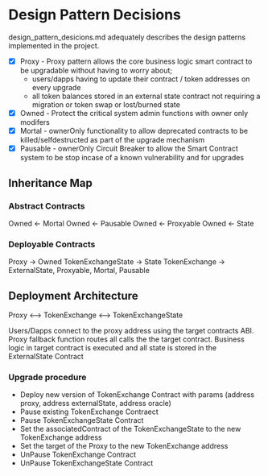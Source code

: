 # Design Pattern Decisions

design_pattern_desicions.md adequately describes the design patterns implemented in the project.

- [x] Proxy - Proxy pattern allows the core business logic smart contract to be upgradable without having to worry about;
  - users/dapps having to update their contract / token addresses on every upgrade
  - all token balances stored in an external state contract not requiring a migration or token swap or lost/burned state
- [x] Owned - Protect the critical system admin functions with owner only modifers
- [x] Mortal - ownerOnly functionality to allow deprecated contracts to be killed/selfdestructed as part of the upgrade mechanism
- [x] Pausable - ownerOnly Circuit Breaker to allow the Smart Contract system to be stop incase of a known vulnerability and for upgrades

## Inheritance Map

### Abstract Contracts

Owned <- Mortal
Owned <- Pausable
Owned <- Proxyable
Owned <- State

### Deployable Contracts

Proxy -> Owned
TokenExchangeState -> State
TokenExchange -> ExternalState, Proxyable, Mortal, Pausable

## Deployment Architecture

Proxy <--> TokenExchange <--> TokenExchangeState

Users/Dapps connect to the proxy address using the target contracts ABI.
Proxy fallback function routes all calls the the target contract.
Business logic in target contract is executed and all state is stored in the
ExternalState Contract

### Upgrade procedure

- Deploy new version of TokenExchange Contract with params (address proxy, address externalState, address oracle)
- Pause existing TokenExchange Contraect
- Pause TokenExchangeState Contract
- Set the associatedContract of the TokenExchangeState to the new TokenExchange address
- Set the target of the Proxy to the new TokenExchange address
- UnPause TokenExchange Contract
- UnPause TokenExchangeState Contract
